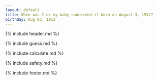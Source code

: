 ```yaml
---
layout: default
title: When was I or my baby conceived if born on August 3, 1912?
birthday: Aug 03, 1912
---
```


{% include header.md %}

{% include guess.md %}

{% include calculate.md %}

{% include safety.md %}

{% include footer.md %}



